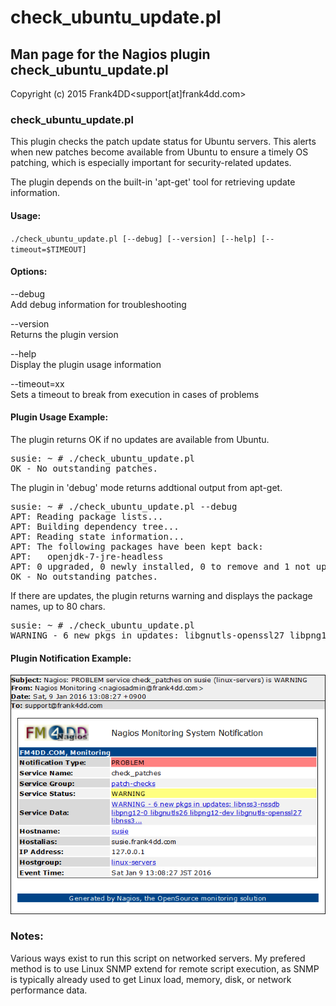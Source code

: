 # check_ubuntu_update.pl

## Man page for the Nagios plugin check_ubuntu_update.pl

Copyright (c) 2015 Frank4DD<support[at]frank4dd.com>

### check_ubuntu_update.pl

This plugin checks the patch update status for Ubuntu servers. This alerts when new patches become available from Ubuntu to ensure a timely OS patching, which is especially important for security-related updates.

The plugin depends on the built-in 'apt-get' tool for retrieving update information.

#### Usage:

`./check_ubuntu_update.pl [--debug] [--version] [--help] [--timeout=$TIMEOUT]`  

#### Options:

--debug   
      Add debug information for troubleshooting

--version  
      Returns the plugin version

--help  
     Display the plugin usage information

--timeout=xx  
     Sets a timeout to break from execution in cases of problems

#### Plugin Usage Example:

The plugin returns OK if no updates are available from Ubuntu.

<pre>susie: ~ # ./check_ubuntu_update.pl
OK - No outstanding patches.</pre>

The plugin in 'debug' mode returns addtional output from apt-get.

<pre>susie: ~ # ./check_ubuntu_update.pl --debug
APT: Reading package lists...
APT: Building dependency tree...
APT: Reading state information...
APT: The following packages have been kept back:
APT:   openjdk-7-jre-headless
APT: 0 upgraded, 0 newly installed, 0 to remove and 1 not upgraded.
OK - No outstanding patches.</pre>

If there are updates, the plugin returns warning and displays the package names, up to 80 chars.

<pre>susie: ~ # ./check_ubuntu_update.pl
WARNING - 6 new pkgs in updates: libgnutls-openssl27 libpng12-0 libpng12-dev libnss3-nssdb libgnutls26 libnss3...</pre>

#### Plugin Notification Example:

![](images/check_ubuntu_update-example1.png)

### Notes:

Various ways exist to run this script on networked servers. My prefered method is to use Linux SNMP extend for remote script execution, as SNMP is typically already used to get Linux load, memory, disk, or network performance data.
